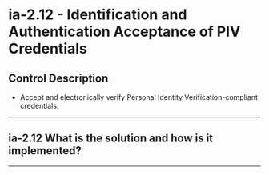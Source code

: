 # ia-2.12 - Identification and Authentication Acceptance of PIV Credentials

## Control Description

- Accept and electronically verify Personal Identity Verification-compliant credentials.

______________________________________________________________________

## ia-2.12 What is the solution and how is it implemented?

______________________________________________________________________

